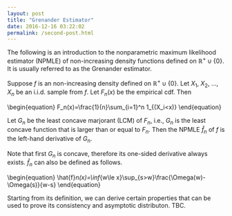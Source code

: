 ```yaml
---
layout: post
title: "Grenander Estimator"
date: 2016-12-16 03:22:02
permalink: /second-post.html
---
```


The following is an introduction to the nonparametric maximum likelihood estimator (NPMLE) of non-increasing density functions defined on $\mathbb{R}^+\cup \{0\}$. It is usually referred to as the Grenander estimator.

Suppose $f$ is an non-increasing density defined on $\mathbb{R}^+\cup \{0\}$. Let $X_1$, $X_2$, $\ldots$, $X_n$ be an i.i.d. sample from $f$. Let $F_n(x)$ be the empirical cdf. Then

\begin{equation}
F_n(x)=\frac{1}{n}\sum_{i=1}^n 1_{(X_i<x)}
\end{equation}

Let $G_n$ be the least concave marjorant (LCM) of $F_n$, i.e., $G_n$ is the least concave function that is larger than or equal to $F_n$. Then the NPMLE $\hat{f}_n$ of $f$ is the left-hand derivative of $G_n$. 

Note that first $G_n$ is concave, therefore its one-sided derivative always exists. $\hat{f}_n$ can also be defined as follows.

\begin{equation}
\hat{f}_n(x)=\inf_{w\le x}\sup_{s>w}\frac{\Omega(w)-\Omega(s)}{w-s}
\end{equation}

Starting from its definition, we can derive certain properties that can be used to prove its consistency and asymptotic distributon. TBC.
